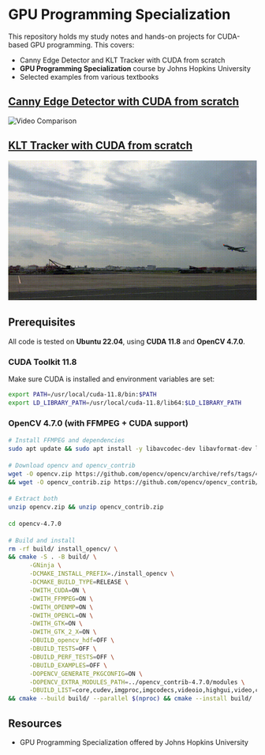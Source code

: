 # GPU Programming Specialization

This repository holds my study notes and hands-on projects for CUDA-based GPU programming. This covers:

- Canny Edge Detector and KLT Tracker with CUDA from scratch
- **GPU Programming Specialization** course by Johns Hopkins University  
- Selected examples from various textbooks  

## [Canny Edge Detector with CUDA from scratch](https://github.com/lionlai1989/GPU_Programming_Specialization/tree/master/Canny_Edge_CUDA)

![Video Comparison](./Canny_Edge_CUDA/combine_5s.gif)

## [KLT Tracker with CUDA from scratch](https://github.com/lionlai1989/GPU_Programming_Specialization/tree/master/KLT_Tracker_CUDA)

![KLT Tracker naive](./KLT_Tracker_CUDA/tracker_cuda_naive.gif)

## Prerequisites

All code is tested on **Ubuntu 22.04**, using **CUDA 11.8** and **OpenCV 4.7.0**.

### CUDA Toolkit 11.8

Make sure CUDA is installed and environment variables are set:

```bash
export PATH=/usr/local/cuda-11.8/bin:$PATH
export LD_LIBRARY_PATH=/usr/local/cuda-11.8/lib64:$LD_LIBRARY_PATH
```

### OpenCV 4.7.0 (with FFMPEG + CUDA support)

```bash
# Install FFMPEG and dependencies
sudo apt update && sudo apt install -y libavcodec-dev libavformat-dev libavutil-dev libswscale-dev libgtk2.0-dev libcanberra-gtk-module

# Download opencv and opencv_contrib
wget -O opencv.zip https://github.com/opencv/opencv/archive/refs/tags/4.7.0.zip \
&& wget -O opencv_contrib.zip https://github.com/opencv/opencv_contrib/archive/refs/tags/4.7.0.zip

# Extract both
unzip opencv.zip && unzip opencv_contrib.zip

cd opencv-4.7.0

# Build and install
rm -rf build/ install_opencv/ \
&& cmake -S . -B build/ \
      -GNinja \
      -DCMAKE_INSTALL_PREFIX=./install_opencv \
      -DCMAKE_BUILD_TYPE=RELEASE \
      -DWITH_CUDA=ON \
      -DWITH_FFMPEG=ON \
      -DWITH_OPENMP=ON \
      -DWITH_OPENCL=ON \
      -DWITH_GTK=ON \
      -DWITH_GTK_2_X=ON \
      -DBUILD_opencv_hdf=OFF \
      -DBUILD_TESTS=OFF \
      -DBUILD_PERF_TESTS=OFF \
      -DBUILD_EXAMPLES=OFF \
      -DOPENCV_GENERATE_PKGCONFIG=ON \
      -DOPENCV_EXTRA_MODULES_PATH=../opencv_contrib-4.7.0/modules \
      -DBUILD_LIST=core,cudev,imgproc,imgcodecs,videoio,highgui,video,cudaarithm,cudafilters,cudaimgproc,cudawarping \
&& cmake --build build/ --parallel $(nproc) && cmake --install build/
```

## Resources

- GPU Programming Specialization offered by Johns Hopkins University
